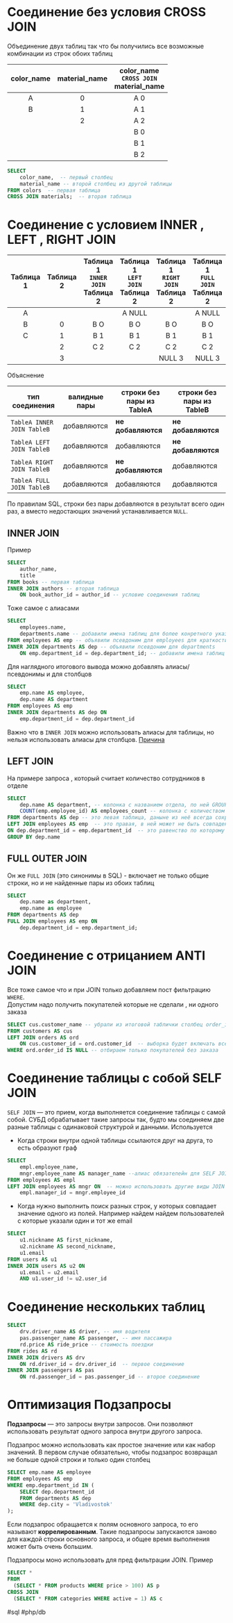 # Соединение без условия CROSS JOIN 

Объединение двух таблиц так что бы получились все возможные комбинации из строк обоих таблиц

| color_name | material_name | color_name <br>`CROSS JOIN` <br>material_name |
| :--------: | :-----------: | :-------------------------------------------: |
|     A      |       0       |                     A  0                      |
|     B      |       1       |                     A  1                      |
|            |       2       |                     A  2                      |
|            |               |                     B  0                      |
|            |               |                     B  1                      |
|            |               |                     B  2                      |
```sql
SELECT
    color_name,  -- первый столбец 
    material_name -- второй столбец из другой таблицы
FROM colors  -- первая таблица
CROSS JOIN materials;  -- вторая таблица
```

# Соединение с условием INNER , LEFT , RIGHT JOIN

| Таблица 1 | Таблица 2 | Таблица 1<br>`INNER JOIN`<br>Таблица 2 | Таблица 1<br>`LEFT JOIN`<br>Таблица 2 | Таблица 1<br>`RIGHT JOIN`<br>Таблица 2 | Таблица 1<br>`FULL JOIN`<br>Таблица 2 |
| :-------: | :-------: | :------------------------------------: | :-----------------------------------: | :------------------------------------: | :-----------------------------------: |
|     A     |           |                                        |                A  NULL                |                                        |                A  NULL                |
|     B     |     0     |                  В  О                  |                 В  О                  |                  В  О                  |                 В  О                  |
|     С     |     1     |                  В  1                  |                 В  1                  |                  В  1                  |                 В  1                  |
|           |     2     |                  С  2                  |                 С  2                  |                  С  2                  |                 С  2                  |
|           |     3     |                                        |                                       |                 NULL 3                 |                NULL 3                 |
Объяснение

| тип соединения             | валидные пары | строки без пары из TableA | строки без пары из TableB |
| -------------------------- | ------------- | ------------------------- | ------------------------- |
| `TableA INNER JOIN TableB` | добавляются   | **не добавляются**        | **не добавляются**        |
| `TableA LEFT JOIN TableB`  | добавляются   | добавляются               | **не добавляются**        |
| `TableA RIGHT JOIN TableB` | добавляются   | **не добавляются**        | добавляются               |
| `TableA FULL JOIN TableB`  | добавляются   | добавляются               | добавляются               |
По правилам SQL, строки без пары добавляются в результат всего один раз, а вместо недостающих значений устанавливается `NULL`.

## INNER JOIN

Пример
```sql
SELECT
    author_name,
    title
FROM books -- первая таблица
INNER JOIN authors -- вторая таблица
    ON book_author_id = author_id -- условие соединения таблиц
```
Тоже самое с алиасами
```sql
SELECT
    employees.name,
    departments.name -- добавили имена таблиц для более конретного указания
FROM employees AS emp -- объявили псевдоним для employees для краткости
INNER JOIN departments AS dep -- объявили псевдоним для departments
    ON emp.department_id = dep.department_id; -- добавили имена таблиц и использовали короткое имя таблицы
```

Для наглядного итогового вывода можно добавлять алиасы/псевдонимы и для столбцов
```sql
SELECT
    emp.name AS employee,
    dep.name AS department
FROM employees AS emp
INNER JOIN departments AS dep ON
    emp.department_id = dep.department_id
```
Важно что в `INNER JOIN` можно использовать алиасы для таблицы, но нельзя использовать алиасы для столбцов. [Причина](SQL%20последовательность%20выполнения%20запроса.md)

## LEFT JOIN

На примере запроса , который считает количество сотрудников в отделе
```sql
SELECT
    dep.name AS department, -- колонка с названием отдела, по ней GROUP BY потом будет группировать
    COUNT(emp.employee_id) AS employees_count -- колонка с количеством
FROM departments AS dep -- это левая таблица, даныне из неё всегда сохраняются  
LEFT JOIN employees AS emp  -- это правая, в ней может не быть совпадений, тогда подставляется NULL
ON dep.department_id = emp.department_id  -- это равенство по которому ищут совпадения в обоих таблицах
GROUP BY dep.name
```

## FULL OUTER JOIN
Он же `FULL JOIN`  (это синонимы в SQL)  - включает не только общие строки, но и не найденные пары из обоих таблиц
```sql
SELECT
    dep.name as department,
    emp.name as employee
FROM departments AS dep
FULL JOIN employees AS emp ON
    dep.department_id = emp.department_id;
```


# Соединение с отрицанием ANTI JOIN

Все тоже самое что и при JOIN только добавляем пост фильтрацию `WHERE`.  
Допустим надо получить покупателей которые не сделали , ни одного заказа

```sql
SELECT cus.customer_name -- убрали из итоговой таблички столбец order_id, он все равно не нужен
FROM customers AS cus
LEFT JOIN orders AS ord
    ON cus.customer_id = ord.customer_id  -- выборка будет включать всех, и с заказаи и без
WHERE ord.order_id IS NULL -- отбираем только покупателей без заказа
```

# Соединение таблицы с собой SELF JOIN
`SELF JOIN` — это прием, когда выполняется соединение таблицы с самой собой. СУБД обрабатывает такие запросы так, будто мы соединяем две разные таблицы с одинаковой структурой и данными. Используется
- Когда строки внутри одной таблицы ссылаются друг на друга, то есть образуют граф
```sql
SELECT
    empl.employee_name,
    mngr.employee_name AS manager_name --алиас обязателейн для SELF JOIN
FROM employees AS empl
LEFT JOIN employees AS mngr ON  -- можно использовать другие виды JOIN это не важно
    empl.manager_id = mngr.employee_id
```

- Когда нужно выполнить поиск разных строк, у которых совпадает значение одного из полей. Например найдем найдем пользователей с которые указали один и тот же email
```sql
SELECT
    u1.nickname AS first_nickname,
    u2.nickname AS second_nickname,
    u1.email
FROM users AS u1
INNER JOIN users AS u2 ON
    u1.email = u2.email
    AND u1.user_id != u2.user_id
```

# Соединение нескольких таблиц
```sql
SELECT
    drv.driver_name AS driver, -- имя водителя
    pas.passenger_name AS passenger, -- имя пассажира
    rd.price AS ride_price -- стоимость поездки
FROM rides AS rd
INNER JOIN drivers AS drv
    ON rd.driver_id = drv.driver_id  -- первое соединение
INNER JOIN passengers AS pas       
    ON rd.passenger_id = pas.passenger_id -- второе соединение
```

# Оптимизация Подзапросы

**Подзапросы** — это запросы внутри запросов. Они позволяют использовать результат одного запроса внутри другого запроса.

Подзапрос можно использовать как простое значение или как набор значений. В первом случае обязательно, чтобы подзапрос возвращал не больше одной строки и только один столбец
```sql
SELECT emp.name AS employee
FROM employees AS emp
WHERE emp.department_id IN (
    SELECT dep.department_id
    FROM departments AS dep
    WHERE dep.city = 'Vladivostok'
);
```

Если подзапрос обращается к полям основного запроса, то его называют **коррелированным**. Такие подзапросы запускаются заново для каждой строки основного запроса, и общее время выполнения может быть очень большим.

Подзапросы моно использовать для пред фильтрации JOIN. Пример
```sql
SELECT *
FROM
  (SELECT * FROM products WHERE price > 100) AS p
CROSS JOIN
  (SELECT * FROM categories WHERE active = 1) AS c
```


#sql #php/db


